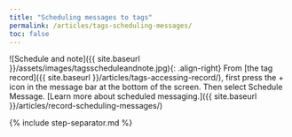 ```yaml
---
title: "Scheduling messages to tags"
permalink: /articles/tags-scheduling-messages/
toc: false
---
```


![Schedule and note]({{ site.baseurl }}/assets/images/tagsscheduleandnote.jpg){: .align-right}  From [the tag record]({{ site.baseurl }}/articles/tags-accessing-record/), first press the + icon in the message bar at the bottom of the screen. Then select Schedule Message. [Learn more about scheduled messaging.]({{ site.baseurl }}/articles/record-scheduling-messages/)

{% include step-separator.md %}
